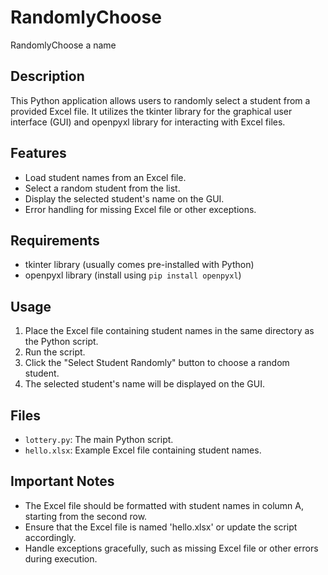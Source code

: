 # RandomlyChoose
RandomlyChoose a name

## Description
This Python application allows users to randomly select a student from a provided Excel file. It utilizes the tkinter library for the graphical user interface (GUI) and openpyxl library for interacting with Excel files.

## Features
- Load student names from an Excel file.
- Select a random student from the list.
- Display the selected student's name on the GUI.
- Error handling for missing Excel file or other exceptions.

## Requirements
- tkinter library (usually comes pre-installed with Python)
- openpyxl library (install using `pip install openpyxl`)

## Usage
1. Place the Excel file containing student names in the same directory as the Python script.
2. Run the script.
3. Click the "Select Student Randomly" button to choose a random student.
4. The selected student's name will be displayed on the GUI.

## Files
- `lottery.py`: The main Python script.
- `hello.xlsx`: Example Excel file containing student names.

## Important Notes
- The Excel file should be formatted with student names in column A, starting from the second row.
- Ensure that the Excel file is named 'hello.xlsx' or update the script accordingly.
- Handle exceptions gracefully, such as missing Excel file or other errors during execution.

